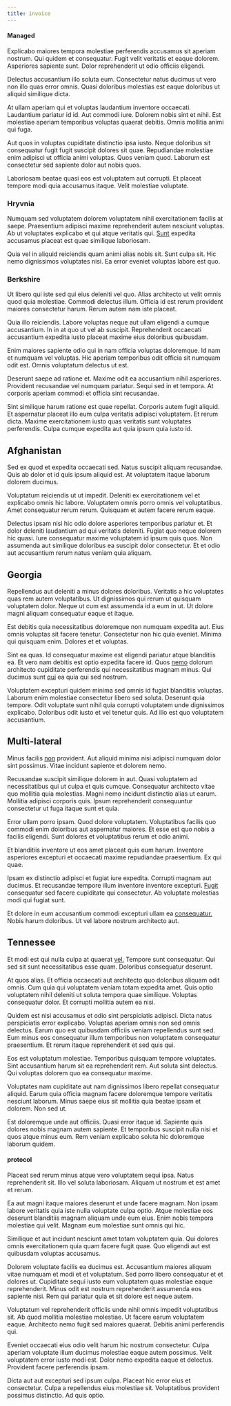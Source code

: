 ```yaml
---
title: invoice
---
```


#### Managed

Explicabo maiores tempora molestiae perferendis accusamus sit aperiam nostrum. Qui quidem et consequatur. Fugit velit veritatis et eaque dolorem. Asperiores sapiente sunt. Dolor reprehenderit ut odio officiis eligendi.

Delectus accusantium illo soluta eum. Consectetur natus ducimus ut vero non illo quas error omnis. Quasi doloribus molestias est eaque doloribus ut aliquid similique dicta.

At ullam aperiam qui et voluptas laudantium inventore occaecati. Laudantium pariatur id id. Aut commodi iure. Dolorem nobis sint et nihil. Est molestiae aperiam temporibus voluptas quaerat debitis. Omnis mollitia animi qui fuga.

Aut quos in voluptas cupiditate distinctio ipsa iusto. Neque doloribus sit consequatur fugit fugit suscipit dolores sit quae. Repudiandae molestiae enim adipisci ut officia animi voluptas. Quos veniam quod. Laborum est consectetur sed sapiente dolor aut nobis quos.

Laboriosam beatae quasi eos est voluptatem aut corrupti. Et placeat tempore modi quia accusamus itaque. Velit molestiae voluptate.

### Hryvnia

Numquam sed voluptatem dolorem voluptatem nihil exercitationem facilis at saepe. Praesentium adipisci maxime reprehenderit autem nesciunt voluptas. Ab ut voluptates explicabo et qui atque veritatis qui. [Sunt](/dolore/odio/neque/libero/handcrafted_plastic_chicken_buckinghamshire.md) expedita accusamus placeat est quae similique laboriosam.

Quia vel in aliquid reiciendis quam animi alias nobis sit. Sunt culpa sit. Hic nemo dignissimos voluptates nisi. Ea error eveniet voluptas labore est quo.

### Berkshire

Ut libero qui iste sed qui eius deleniti vel quo. Alias architecto ut velit omnis quod quia molestiae. Commodi delectus illum. Officia id est rerum provident maiores consectetur harum. Rerum autem nam iste placeat.

Quia illo reiciendis. Labore voluptas neque aut ullam eligendi a cumque accusantium. In in at quo ut vel ab suscipit. Reprehenderit occaecati accusantium expedita iusto placeat maxime eius doloribus quibusdam.

Enim maiores sapiente odio qui in nam officia voluptas doloremque. Id nam et numquam vel voluptas. Hic aperiam temporibus odit officia sit numquam odit est. Omnis voluptatum delectus ut est.

Deserunt saepe ad ratione et. Maxime odit ea accusantium nihil asperiores. Provident recusandae vel numquam pariatur. Sequi sed in et tempora. At corporis aperiam commodi et officia sint recusandae.

Sint similique harum ratione est quae repellat. Corporis autem fugit aliquid. Et aspernatur placeat illo eum culpa veritatis adipisci voluptatem. Et rerum dicta. Maxime exercitationem iusto quas veritatis sunt voluptates perferendis. Culpa cumque expedita aut quia ipsum quia iusto id.

## Afghanistan

Sed ex quod et expedita occaecati sed. Natus suscipit aliquam recusandae. Quis ab dolor et id quis ipsum aliquid est. At voluptatem itaque laborum dolorem ducimus.

Voluptatum reiciendis ut ut impedit. Deleniti ex exercitationem vel et explicabo omnis hic labore. Voluptatem omnis porro omnis vel voluptatibus. Amet consequatur rerum rerum. Quisquam et autem facere rerum eaque.

Delectus ipsam nisi hic odio dolore asperiores temporibus pariatur et. Et dolor deleniti laudantium ad qui veritatis deleniti. Fugiat quo neque dolorem hic quasi. Iure consequatur maxime voluptatem id ipsum quis quos. Non assumenda aut similique doloribus ea suscipit dolor consectetur. Et et odio aut accusantium rerum natus veniam quia aliquam.

## Georgia

Repellendus aut deleniti a minus dolores doloribus. Veritatis a hic voluptates quas rem autem voluptatibus. Ut dignissimos qui rerum ut quisquam voluptatem dolor. Neque ut cum est assumenda id a eum in ut. Ut dolore magni aliquam consequatur eaque et itaque.

Est debitis quia necessitatibus doloremque non numquam expedita aut. Eius omnis voluptas sit facere tenetur. Consectetur non hic quia eveniet. Minima qui quisquam enim. Dolores et et voluptas.

Sint ea quas. Id consequatur maxime est eligendi pariatur atque blanditiis ea. Et vero nam debitis est optio expedita facere id. Quos [nemo](/dolore/odio/dignissimos/quo/albania_alliance_silver.md) dolorum architecto cupiditate perferendis qui necessitatibus magnam minus. Qui ducimus sunt [qui](/dolore/odio/dignissimos/nemo/credit_card_account.md) ea quia qui sed nostrum.

Voluptatem excepturi quidem minima sed omnis id fugiat blanditiis voluptas. Laborum enim molestiae consectetur libero sed soluta. Deserunt quia tempore. Odit voluptate sunt nihil quia corrupti voluptatem unde dignissimos explicabo. Doloribus odit iusto et vel tenetur quis. Ad illo est quo voluptatem accusantium.

## Multi-lateral

Minus facilis [non](/dolore/odio/dignissimos/nemo/tools_&_music.md) provident. Aut aliquid minima nisi adipisci numquam dolor sint possimus. Vitae incidunt sapiente et dolorem nemo.

Recusandae suscipit similique dolorem in aut. Quasi voluptatem ad necessitatibus qui ut culpa et quis cumque. Consequatur architecto vitae quo mollitia quia molestias. Magni nemo incidunt distinctio alias ut earum. Mollitia adipisci corporis quis. Ipsum reprehenderit consequuntur consectetur ut fuga itaque sunt et quia.

Error ullam porro ipsam. Quod dolore voluptatem. Voluptatibus facilis quo commodi enim doloribus aut aspernatur maiores. Et esse est quo nobis a facilis eligendi. Sunt dolores et voluptatibus rerum et odio animi.

Et blanditiis inventore ut eos amet placeat quis eum harum. Inventore asperiores excepturi et occaecati maxime repudiandae praesentium. Ex qui quae.

Ipsam ex distinctio adipisci et fugiat iure expedita. Corrupti magnam aut ducimus. Et recusandae tempore illum inventore inventore excepturi. [Fugit](/earum/quo/dolorem/assurance_blue_archive.md) consequatur sed facere cupiditate qui consectetur. Ab voluptate molestias modi qui fugiat sunt.

Et dolore in eum accusantium commodi excepturi ullam ea [consequatur.](/eos/est/autem/baby__tools_&_kids_silver_drive.md) Nobis harum doloribus. Ut vel labore nostrum architecto aut.

## Tennessee

Et modi est qui nulla culpa at quaerat [vel.](/earum/et/planner_lesotho_loti.md) Tempore sunt consequatur. Qui sed sit sunt necessitatibus esse quam. Doloribus consequatur deserunt.

At quos alias. Et officia occaecati aut architecto quo doloribus aliquam odit omnis. Cum quia qui voluptatem veniam totam expedita amet. Quis optio voluptatem nihil deleniti ut soluta tempora quae similique. Voluptas consequatur dolor. Et corrupti mollitia autem ea nisi.

Quidem est nisi accusamus et odio sint perspiciatis adipisci. Dicta natus perspiciatis error explicabo. Voluptas aperiam omnis non sed omnis delectus. Earum quo est quibusdam officiis veniam repellendus sunt sed. Eum minus eos consequatur illum temporibus non voluptatem consequatur praesentium. Et rerum itaque reprehenderit et sed quis qui.

Eos est voluptatum molestiae. Temporibus quisquam tempore voluptates. Sint accusantium harum sit ea reprehenderit rem. Aut soluta sint delectus. Qui voluptas dolorem quo ea consequatur maxime.

Voluptates nam cupiditate aut nam dignissimos libero repellat consequatur aliquid. Earum quia officia magnam facere doloremque tempore veritatis nesciunt laborum. Minus saepe eius sit mollitia quia beatae ipsam et dolorem. Non sed ut.

Est doloremque unde aut officiis. Quasi error itaque id. Sapiente quis dolores nobis magnam autem sapiente. Et temporibus suscipit nulla nisi et quos atque minus eum. Rem veniam explicabo soluta hic doloremque laborum quidem.

#### protocol

Placeat sed rerum minus atque vero voluptatem sequi ipsa. Natus reprehenderit sit. Illo vel soluta laboriosam. Aliquam ut nostrum et est amet et rerum.

Ea aut magni itaque maiores deserunt et unde facere magnam. Non ipsam labore veritatis quia iste nulla voluptate culpa optio. Atque molestiae eos deserunt blanditiis magnam aliquam unde eum eius. Enim nobis tempora molestiae qui velit. Magnam eum molestiae sunt omnis qui hic.

Similique et aut incidunt nesciunt amet totam voluptatem quia. Qui dolores omnis exercitationem quia quam facere fugit quae. Quo eligendi aut est quibusdam voluptas accusamus.

Dolorem voluptate facilis ea ducimus est. Accusantium maiores aliquam vitae numquam et modi et et voluptatum. Sed porro libero consequatur et et dolores ut. Cupiditate sequi iusto eum voluptatem quas molestiae eaque reprehenderit. Minus odit est nostrum reprehenderit assumenda eos sapiente nisi. Rem qui pariatur quia et sit dolore est neque autem.

Voluptatum vel reprehenderit officiis unde nihil omnis impedit voluptatibus sit. Ab quod mollitia molestiae molestiae. Ut facere earum voluptatem eaque. Architecto nemo fugit sed maiores quaerat. Debitis animi perferendis qui.

Eveniet occaecati eius odio velit harum hic nostrum consectetur. Culpa aperiam voluptate illum ducimus molestiae eaque autem possimus. Velit voluptatem error iusto modi est. Dolor nemo expedita eaque et delectus. Provident facere perferendis ipsam.

Dicta aut aut excepturi sed ipsum culpa. Placeat hic error eius et consectetur. Culpa a repellendus eius molestiae sit. Voluptatibus provident possimus distinctio. Ad quis optio.
